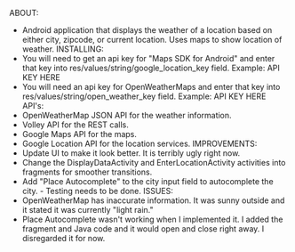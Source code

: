 ABOUT: 
- Android application that displays the weather of a location based on either city, zipcode, or current location. Uses maps to show location of weather.
INSTALLING: 
- You will need to get an api key for "Maps SDK for Android" and enter that key into res/values/string/google_location_key field. Example: API KEY HERE 
- You will need an api key for OpenWeatherMaps and enter that key into res/values/string/open_weather_key field. Example: API KEY HERE
API's:
- OpenWeatherMap JSON API for the weather information. 
- Volley API for the REST calls. 
- Google Maps API for the maps. 
- Google Location API for the location services.
IMPROVEMENTS: 
- Update UI to make it look better. It is terribly ugly right now.
- Change the DisplayDataActivity and EnterLocationActivity activities into fragments for smoother transitions. 
- Add "Place Autocomplete" to the city input field to autocomplete the city. - Testing needs to be done.
ISSUES: 
- OpenWeatherMap has inaccurate information. It was sunny outside and it stated it was currently "light rain." 
- Place Autocomplete wasn't working when I implemented it. I added the fragment and Java code and it would open and close right away. I disregarded it for now.
